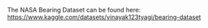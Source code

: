 The NASA Bearing Dataset can be found here: https://www.kaggle.com/datasets/vinayak123tyagi/bearing-dataset
